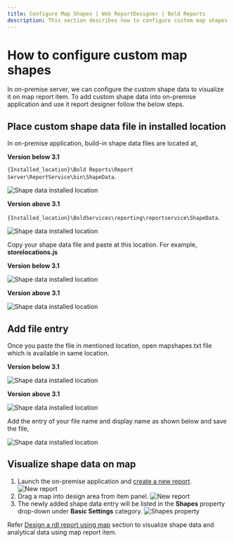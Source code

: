 ```yaml
---
title: Configure Map Shapes | Web ReportDesigner | Bold Reports
description: This section describes how to configure custom map shapes for Map Report Item with Bold Reports On-Premise.
---
```


# How to configure custom map shapes

In on-premise server, we can configure the custom shape data to visualize it on map report item. To add custom shape data into on-premise application and use it report designer follow the below steps.

## Place custom shape data file in installed location

In on-premise application, build-in shape data files are located at,

<span style="font-weight:bold">Version below 3.1</span>

`{Installed_location}\Bold Reports\Report Server\ReportService\bin\ShapeData`.

![Shape data installed location](/static/assets/on-premise/images/report-designer/how-to/configure-map-shapes/installed-location.png '#width=350px')

<span style="font-weight:bold">Version above 3.1</span>

`{Installed_location}\BoldServices\reporting\reportservice\ShapeData`.

![Shape data installed location](/static/assets/on-premise/images/report-designer/how-to/configure-map-shapes/version-installed-location.png '#width=350px')

Copy your shape data file and paste at this location. For example, **storelocations.js**

<span style="font-weight:bold">Version below 3.1</span>

![Shape data installed location](/static/assets/on-premise/images/report-designer/how-to/configure-map-shapes/add-new-file.png '#width=350px')

<span style="font-weight:bold">Version above 3.1</span>

![Shape data installed location](/static/assets/on-premise/images/report-designer/how-to/configure-map-shapes/version-add-new-file.png '#width=350px')

## Add file entry

Once you paste the file in mentioned location, open mapshapes.txt file which is available in same location.

<span style="font-weight:bold">Version below 3.1</span>

![Shape data installed location](/static/assets/on-premise/images/report-designer/how-to/configure-map-shapes/map-shapes-file.png '#width=350px')

<span style="font-weight:bold">Version above 3.1</span>

![Shape data installed location](/static/assets/on-premise/images/report-designer/how-to/configure-map-shapes/version-map-shapes-file.png '#width=350px')

Add the entry of your file name and display name as shown below and save the file,

![Shape data installed location](/static/assets/on-premise/images/report-designer/how-to/configure-map-shapes/add-entry.png '#width=350px')

## Visualize shape data on map

1. Launch the on-premise application and [create a new report](https://help.boldreports.com/enterprise-reporting/designer-guide/manage-content/reports/create-report/#steps-to-create-a-report).
   ![New report](/static/assets/on-premise/images/report-designer/how-to/configure-map-shapes/new-report.png '#width=450px')
2. Drag a map into design area from item panel.
   ![New report](/static/assets/on-premise/images/report-designer/how-to/configure-map-shapes/add-map.png)
3. The newly added shape data entry will be listed in the **Shapes** property drop-down under **Basic Settings** category.
   ![Shapes property](/static/assets/on-premise/images/report-designer/how-to/configure-map-shapes/shapes-property.png '#width=350px')

Refer [Design a rdl report using map](./../../report-items/map/use-case/design-map-using-custom-rule/) section to visualize shape data and analytical data using map report item.